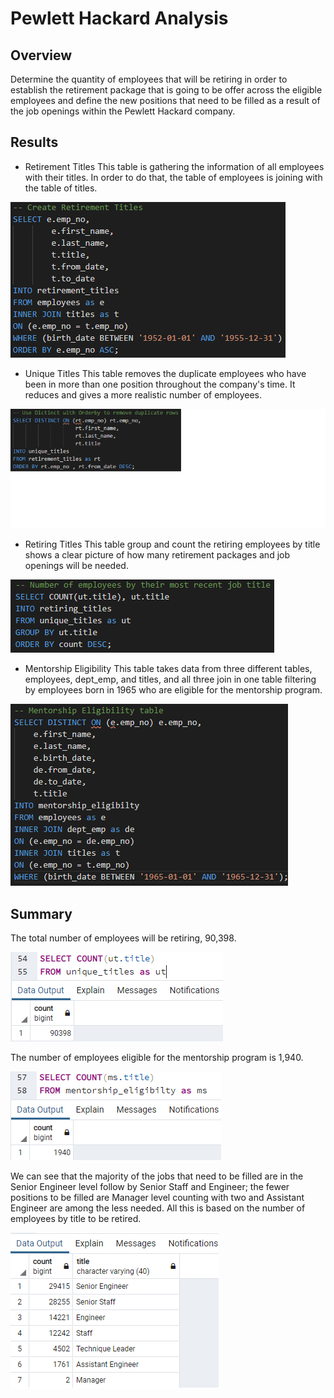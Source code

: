 # Pewlett Hackard Analysis

## Overview
Determine the quantity of employees that will be retiring in order to establish the retirement package that is going to be offer across the eligible employees and define the new positions that need to be filled as a result of the job openings within the Pewlett Hackard company.

## Results
- Retirement Titles
This table is gathering the information of all employees with their titles. In order to do that, the table of employees is joining with the table of titles.

![graph1](Resources/retirement_titles.png)

- Unique Titles
This table removes the duplicate employees who have been in more than one position throughout the company's time. It reduces and gives a more realistic number of employees.

![g2](Resources/unique_titles.png)
- Retiring Titles
This table group and count the retiring employees by title shows a clear picture of how many retirement packages and job openings will be needed.

![graph3](Resources/retiring_titles.png)

- Mentorship Eligibility
This table takes data from three different tables, employees, dept_emp, and titles, and all three join in one table filtering by employees born in 1965 who are eligible for the mentorship program.

![graph4](Resources/menthorship_eligibility.png)

## Summary
The total number of employees will be retiring, 90,398.

![](Resources/num_retiring_emp.png)

The number of employees eligible for the mentorship program is 1,940. 

![](Resources/num_ms.png)

We can see that the majority of the jobs that need to be filled are in the Senior Engineer level follow by Senior Staff and Engineer; the fewer positions to be filled are Manager level counting with two and Assistant Engineer are among the less needed. All this is based on the number of employees by title to be retired.

![](Resources/num_by_title.png)
